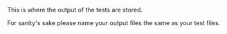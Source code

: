 This is where the output of the tests are stored.

For sanity's sake please name your output files the same
as your test files.
